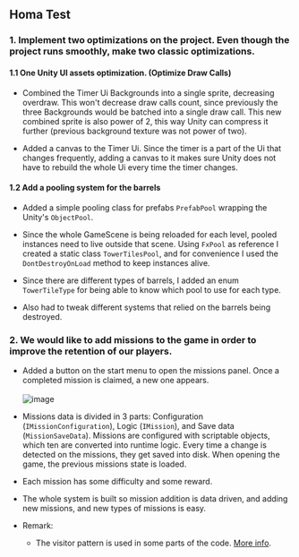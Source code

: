 ## Homa Test
### 1. Implement two optimizations on the project. Even though the project runs smoothly, make two classic optimizations.
#### 1.1 One Unity UI assets optimization. (Optimize Draw Calls)
- Combined the Timer Ui Backgrounds into a single sprite, 
decreasing overdraw. This won't decrease draw calls count, since 
previously the three Backgrounds would be batched into a single draw call.
This new combined sprite is also power of 2, this way Unity can compress it
further (previous background texture was not power of two).

- Added a canvas to the Timer Ui. Since the timer is a part of the Ui 
that changes frequently, adding a canvas to it makes sure Unity does not 
have to rebuild the whole Ui every time the timer changes.

#### 1.2 Add a pooling system for the barrels
- Added a simple pooling class for prefabs `PrefabPool` wrapping the Unity's
`ObjectPool`.

- Since the whole GameScene is being reloaded for each level, pooled 
instances need to live outside that scene. Using `FxPool` as reference 
I created a static class `TowerTilesPool`, and for convenience I 
used the `DontDestroyOnLoad` method to keep instances alive.

- Since there are different types of barrels, I added an enum `TowerTileType`
for being able to know which pool to use for each type.

- Also had to tweak different systems that relied on the barrels being
destroyed.

### 2. We would like to add missions to the game in order to improve the retention of our players.
- Added a button on the start menu to open the missions panel. Once a completed mission is claimed, a new one appears.
</br> </br>
![image](https://github.com/Guillemsc/Homa-Test/assets/17142208/adcb7fdd-4c36-4038-9e96-31d4b507e72a)

- Missions data is divided in 3 parts: Configuration (`IMissionConfiguration`), Logic (`IMission`), and Save data (`MissionSaveData`). Missions are configured with scriptable objects,
which ten are converted into runtime logic. Every time a change is detected on the missions, they get saved into disk.
When opening the game, the previous missions state is loaded.

- Each mission has some difficulty and some reward.

- The whole system is built so mission addition is data driven, and adding new missions, and new types of missions is easy.

- Remark:
  - The visitor pattern is used in some parts of the code. [More info](https://en.wikipedia.org/wiki/Visitor_pattern).
